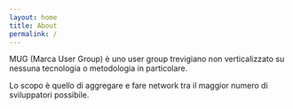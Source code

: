 ```yaml
---
layout: home
title: About
permalink: /
---
```

MUG (Marca User Group) è uno user group trevigiano non verticalizzato su nessuna tecnologia o metodologia in particolare.

Lo scopo è quello di aggregare e fare network tra il maggior numero di sviluppatori possibile.